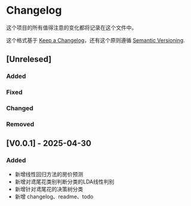 # Changelog

这个项目的所有值得注意的变化都将记录在这个文件中。

这个格式基于 [Keep a Changelog](https://keepachangelog.com/en/1.1.0/)，还有这个原则遵循 [Semantic Versioning](https://semver.org/spec/v2.0.0.html).

## [Unrelesed]

### Added
### Fixed
### Changed
### Removed

## [V0.0.1] - 2025-04-30

### Added
- 新增线性回归方法的房价预测
- 新增对鸢尾花类别判断分类的LDA线性判别
- 新增针对鸢尾花的决策树分类
- 新增 changelog、readme、todo